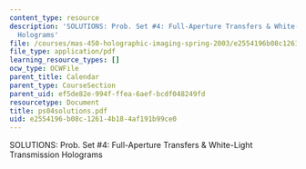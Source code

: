 ```yaml
---
content_type: resource
description: 'SOLUTIONS: Prob. Set #4: Full-Aperture Transfers & White-Light Transmission
  Holograms'
file: /courses/mas-450-holographic-imaging-spring-2003/e2554196b08c12614b184af191b99ce0_ps04solutions.pdf
file_type: application/pdf
learning_resource_types: []
ocw_type: OCWFile
parent_title: Calendar
parent_type: CourseSection
parent_uid: ef5de82e-994f-ffea-6aef-bcdf048249fd
resourcetype: Document
title: ps04solutions.pdf
uid: e2554196-b08c-1261-4b18-4af191b99ce0
---
```

SOLUTIONS: Prob. Set #4: Full-Aperture Transfers & White-Light Transmission Holograms

